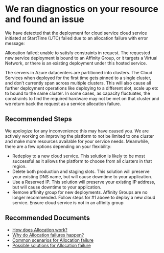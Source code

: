 <properties
	pageTitle="Allocation Failure RCA"
	description="Deployment Failure due to Pinned Cloud Service"
	infoBubbleText="Found recent deployment failure. See details on the right."
	service="microsoft.classiccompute"
	resource="domainnames"
	authors="ChiragPavecha"
	ms.author="chiragpa"
	displayOrder=""
	articleId="cloudservices-deploymentfailure-pinnedrequest"
	diagnosticScenario="DeploymentFailure,"
	selfHelpType="rca"
	supportTopicIds="32565644,32565474,32569897,32565476,32565478,32565479"
	resourceTags=""
	productPesIds="13185"
	cloudEnvironments="public"
/>
# We ran diagnostics on your resource and found an issue

<!--issueDescription-->
We have detected that the deployment for cloud service <!--$csname-->cloud service<!--/$csname--> initiated at <!--$StartTime-->StartTime<!--/$StartTime--> (UTC) failed due to an allocation failure with error message: <br>

Allocation failed; unable to satisfy constraints in request. The requested new service deployment is bound to an Affinity Group, or it targets a Virtual Network, or there is an existing deployment under this hosted service.

The servers in Azure datacenters are partitioned into clusters. The Cloud Services when deployed for the first time gets pinned to a single cluster, and don’t currently span across multiple clusters. This will also cause all further deployment operations like deploying to a different slot, scale up etc to bound to the same cluster. In some cases, as capacity fluctuates, the constraints to find the required hardware may not be met on that cluster and we return back the request as a service allocation failure.
<!--/issueDescription-->

## **Recommended Steps**

We apologize for any inconvenience this may have caused you. We are actively working on improving the platform to not be limited to one cluster and make more resources available for your service needs. Meanwhile, there are a few options depending on your flexibility:<br>

- Redeploy to a new cloud service. This solution is likely to be most successful as it allows the platform to choose from all clusters in that region.
- Delete both production and staging slots. This solution will preserve your existing DNS name, but will cause downtime to your application.
- Use a Reserved IP. This solution will preserve your existing IP address, but will cause downtime to your application.
- Remove affinity group for new deployments. Affinity Groups are no longer recommended. Follow steps for #1 above to deploy a new cloud service. Ensure cloud service is not in an affinity group<br>

## **Recommended Documents**

- [How does Allocation work?](https://docs.microsoft.com/azure/cloud-services/cloud-services-allocation-failures#background--how-allocation-works)<br>
- [Why do Allocation failures happen?](https://docs.microsoft.com/azure/cloud-services/cloud-services-allocation-failures#why-allocation-failure-happens)<br>
- [Common scenarios for Allocation failure](https://docs.microsoft.com/azure/cloud-services/cloud-services-allocation-failures#common-issues)<br>
- [Possible solutions for Allocation failure](https://docs.microsoft.com//azure/cloud-services/cloud-services-allocation-failures#solutions)<br>
